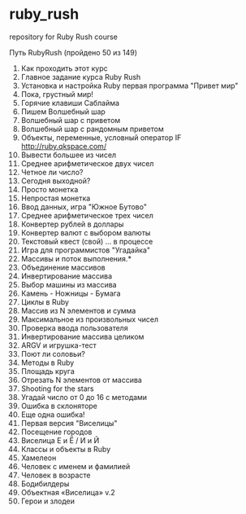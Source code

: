 # ruby_rush
repository for Ruby Rush course

Путь RubyRush (пройдено 50 из 149)


01. Как проходить этот курс
02. Главное задание курса Ruby Rush
03. Установка и настройка Ruby
	первая программа "Привет мир"
04. Пока, грустный мир!
05. Горячие клавиши Саблайма
06. Пишем Волшебный шар
07. Волшебный шар с приветом
08. Волшебный шар с рандомным приветом
09. Объекты, переменные, условный оператор IF
    http://ruby.qkspace.com/
10. Вывести большее из чисел
11. Среднее арифметическое двух чисел
12. Четное ли число?
13. Сегодня выходной?
14. Просто монетка
15. Непростая монетка
16. Ввод данных, игра "Южное Бутово"
17. Среднее арифметическое трех чисел
18. Конвертер рублей в доллары
19. Конвертер валют с выбором валюты
20. Текстовый квест (свой) ... в процессе
21. Игра для программистов "Угадайка"
22. Массивы и поток выполнения.*
23. Объединение массивов
24. Инвертирование массива
25. Выбор машины из массива
26. Камень - Ножницы - Бумага
27. Циклы в Ruby
28. Массив из N элементов и сумма
29. Максимальное из произвольных чисел
30. Проверка ввода пользователя
31. Инвертирование массива целиком
32. ARGV и игрушка-тест
33. Поют ли соловьи?
34. Методы в Ruby
35. Площадь круга
36. Отрезать N элементов от массива
37. Shooting for the stars
38. Угадай число от 0 до 16 с методами
39. Ошибка в склоняторе
40. Еще одна ошибка!
41. Первая версия "Виселицы"
42. Посещение городов
43. Виселица Е и Ё / И и Й
44. Классы и объекты в Ruby
45. Хамелеон
46. Человек с именем и фамилией
47. Человек в возрасте
48. Бодибилдеры
49. Объектная «Виселица» v.2
50. Герои и злодеи

















